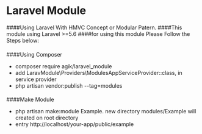 ﻿# **Laravel Module**####Using Laravel With HMVC Concept or Modular Patern.####This module using Laravel >=5.6####for using this module Please Follow the Steps below:########Using Composer- composer require agik/laravel_module- add LaravModule\Providers\ModulesAppServiceProvider::class, in service provider- php artisan vendor:publish --tag=modules########Make Module- php artisan make:module Example. new directory modules/Example will created on root directory- entry http://localhost/your-app/public/example